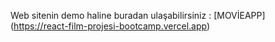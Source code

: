 Web sitenin demo haline buradan ulaşabilirsiniz : [MOVİEAPP] (https://react-film-projesi-bootcamp.vercel.app)


